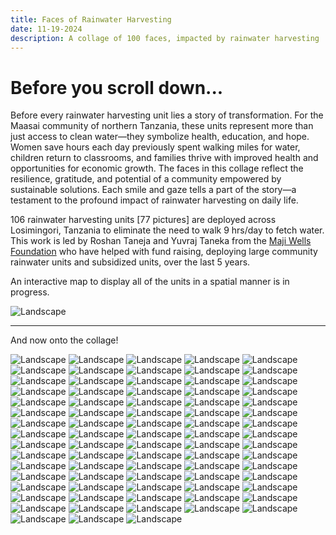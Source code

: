 ```yaml
---
title: Faces of Rainwater Harvesting
date: 11-19-2024
description: A collage of 100 faces, impacted by rainwater harvesting
---
```


# Before you scroll down...

Before every rainwater harvesting unit lies a story of transformation. For the Maasai community of northern Tanzania, these units represent more than just access to clean water—they symbolize health, education, and hope. Women save hours each day previously spent walking miles for water, children return to classrooms, and families thrive with improved health and opportunities for economic growth. The faces in this collage reflect the resilience, gratitude, and potential of a community empowered by sustainable solutions. Each smile and gaze tells a part of the story—a testament to the profound impact of rainwater harvesting on daily life.

106 rainwater harvesting units [77 pictures] are deployed across Losimingori, Tanzania to eliminate the need to walk 9 hrs/day to fetch water. This work is led by Roshan Taneja and Yuvraj Taneka from the [Maji Wells Foundation](https://majiwells.org/) who have helped with fund raising, deploying large community rainwater units and subsidized units, over the last 5 years.

An interactive map to display all of the units in a spatial manner is in progress.

![](./images/3/map.png "Landscape")

---

And now onto the collage!

![](./images/3/0ba719ee-e211-4039-b0bb-3727eb81c30c.jpg "Landscape")
![](./images/3/0c2a693c-caef-4976-8d14-b4ca874a1ffb.jpg "Landscape")
![](./images/3/0eda5bfa-e237-496c-acbc-493ced66e64e.jpg "Landscape")
![](./images/3/1c871a61-7c75-476e-a4e9-3373c9e13cd8.jpg "Landscape")
![](./images/3/1ca15fd8-ae5d-437a-b4ae-776ba67b3930.jpg "Landscape")
![](./images/3/2a845937-6e83-49a4-aad3-6a37e9b6afa9.jpg "Landscape")
![](./images/3/2b8c6aa8-ef9a-4dc2-abd9-f80fb68166f0.jpg "Landscape")
![](./images/3/2cc0d206-b1ed-498a-b1bf-7bfb48667a11.jpg "Landscape")
![](./images/3/2e9ba492-c999-45e3-b8ca-f8b5f1b25ad7.jpg "Landscape")
![](./images/3/2eec21fd-6eb8-46f9-a8ab-b3aec1ed99fa.jpg "Landscape")
![](./images/3/3a69dc1d-9c5c-4932-9fe7-704646fa4e3e.jpg "Landscape")
![](./images/3/3b406f1f-dbf7-474d-801b-0f438fda3f33.jpg "Landscape")
![](./images/3/3ce6bae5-0a41-45d6-b023-78a370352be6.jpg "Landscape")
![](./images/3/4d189a2b-1c3b-4228-9da6-205738545123.jpg "Landscape")
![](./images/3/4f996b75-ab19-49e3-8958-8424367dc2e1.jpg "Landscape")
![](./images/3/5a387ee7-0c22-43c8-aab8-30adaf227b6d.jpg "Landscape")
![](./images/3/5cb66456-d64a-4ff3-ba85-bc5384c23c02.jpg "Landscape")
![](./images/3/6bb931ce-0677-46be-90a4-b6004e3e30d7.jpg "Landscape")
![](./images/3/8c5c51cc-6c03-4ff2-b979-f83d307a6e7f.jpg "Landscape")
![](./images/3/18d00cac-3c2f-4796-809f-78953ea61cb5.jpg "Landscape")
![](./images/3/21eb5184-15e5-4215-9f3f-1761bea7f394.jpg "Landscape")
![](./images/3/45a7f0c7-8bdf-46ea-bc1c-697525823919.jpg "Landscape")
![](./images/3/47ad7355-f07d-41ba-b465-03841690b717.jpg "Landscape")
![](./images/3/53f5c254-4e77-4381-9d40-7850995aa047.jpg "Landscape")
![](./images/3/55cb813f-2c70-4a77-818e-bbec79ce0ade.jpg "Landscape")
![](./images/3/57e63d19-71ed-4ffc-9138-d47df7e2a9b9.jpg "Landscape")
![](./images/3/61af921f-4fcf-4e50-b287-d0d344ddc6d7.jpg "Landscape")
![](./images/3/77fa31f0-b3fd-45d5-bd38-791a2d5e7cde.jpg "Landscape")
![](./images/3/91bcfa85-1a39-4af9-b93d-00f67b4d86fe.jpg "Landscape")
![](./images/3/91face46-ce85-466c-acf9-ffc1dd5baff5.jpg "Landscape")
![](./images/3/277a21c5-d3c5-4c33-83ce-7edad2eb5b2a.jpg "Landscape")
![](./images/3/585c1ec6-794d-4826-921f-b6f0e65db8e8.jpg "Landscape")
![](./images/3/662a437a-6cc8-4816-bcd9-2adef4feda50.jpg "Landscape")
![](./images/3/919a6a7d-8c03-43bd-9970-d9e077aba1b5.jpg "Landscape")
![](./images/3/1286ceb4-20c8-4829-ab45-cdc24b7cae8f.jpg "Landscape")
![](./images/3/2398ff4e-6f97-4ff0-8e6a-c01fbef7a67f.jpg "Landscape")
![](./images/3/3050fc7e-3f28-486b-beec-2892d2f1bd15.jpg "Landscape")
![](./images/3/5235a3f1-195c-4e57-94db-ea076c4a8cae.jpg "Landscape")
![](./images/3/6817f458-bfed-4e63-bd5a-ae079a0fb775.jpg "Landscape")
![](./images/3/7113f054-43de-4ce2-82c2-8eacb420c0c7.jpg "Landscape")
![](./images/3/51295f20-26c6-44f0-97dc-33d52934a2e1.jpg "Landscape")
![](./images/3/80987fe5-3065-419d-a675-8b1e70430358.jpg "Landscape")
![](./images/3/81509c3a-6905-40f4-8983-d54c1293f08c.jpg "Landscape")
![](./images/3/745842b7-ece1-41cb-b33f-2442006d968d.jpg "Landscape")
![](./images/3/926669f0-1d59-41aa-b7e1-6787ae5f8ea0.jpg "Landscape")
![](./images/3/8345708c-7881-471f-8e14-cda0f57a8a41.jpg "Landscape")
![](./images/3/16388738-0532-4bf2-9fd3-f81f19ef7369.jpg "Landscape")
![](./images/3/47678340-d7ee-4875-af77-79a2d8b9eb24.jpg "Landscape")
![](./images/3/a0fef346-f14e-493f-8661-a760f9c71370.jpg "Landscape")
![](./images/3/a2dff9c5-ea55-4e0e-9701-2de1e50f53a4.jpg "Landscape")
![](./images/3/a9e27301-16ad-4606-894c-c8c5a02fd4e5.jpg "Landscape")
![](./images/3/a54a07e3-739b-4ba3-9b19-17e5fcbbff7a.jpg "Landscape")
![](./images/3/a5178902-b6ef-40b6-b78d-b35d7c7612a4.jpg "Landscape")
![](./images/3/ba87e1d1-6c26-4363-b247-7e8306da26c8.jpg "Landscape")
![](./images/3/ba451ff2-6a02-45ff-9fe9-1593626ca9c5.jpg "Landscape")
![](./images/3/be33f463-15fc-4be0-b476-09c351d9888c.jpg "Landscape")
![](./images/3/c83013db-0bb6-4d16-a59d-6e22ecec1842.jpg "Landscape")
![](./images/3/c562085d-2f39-44ae-8c16-ccf41bac58de.jpg "Landscape")
![](./images/3/cc4525f6-ec09-467f-99ea-b914b903ad39.jpg "Landscape")
![](./images/3/d0f33ed5-f2b7-487e-8752-02e1e971d414.jpg "Landscape")
![](./images/3/d1b29292-4423-4020-adb9-8986a09828ea.jpg "Landscape")
![](./images/3/d40a5700-4322-4a0f-9122-4cc44149bfed.jpg "Landscape")
![](./images/3/dba35901-21b3-48f6-b80f-729e6c153cbd.jpg "Landscape")
![](./images/3/dce3a67d-0e5d-4abe-bb79-db11e349aa66.jpg "Landscape")
![](./images/3/dd582904-098c-4ca1-b6e7-692d1433997c.jpg "Landscape")
![](./images/3/df481c8e-efe6-4921-8147-fd7a2bdae6e7.jpg "Landscape")
![](./images/3/e1e5189d-a82c-492f-b9b7-1fad71f0f53d.jpg "Landscape")
![](./images/3/e3a65031-6953-44ca-9b8a-fc3c430790c7.jpg "Landscape")
![](./images/3/e7adfa0c-f209-45f1-af0b-1a97d4c7831c.jpg "Landscape")
![](./images/3/e44444fb-68e8-40cc-9d04-a250ebca5eed.jpg "Landscape")
![](./images/3/ed995fb3-cda5-42bd-9a6c-ebdd2265e778.jpg "Landscape")
![](./images/3/ef6a7009-96b5-4689-b7bd-25fc12869d73.jpg "Landscape")
![](./images/3/f26eb8be-88b2-41fe-8cc0-e0ea4daec732.jpg "Landscape")
![](./images/3/f53d3f1d-dbbf-4390-b9ef-7373cf71a8e8.jpg "Landscape")
![](./images/3/f3476465-397d-4e53-9574-fa26d0d126aa.jpg "Landscape")
![](./images/3/faad8c4a-de6c-4d8f-a98d-f5a1628e77a6.jpg "Landscape")
![](./images/3/fc845312-0f0c-447d-a9a6-bdc815ebfb9b.jpg "Landscape")
![](./images/3/fcfaf735-44a4-4321-b9b1-f89a11c8884f.jpg "Landscape")
